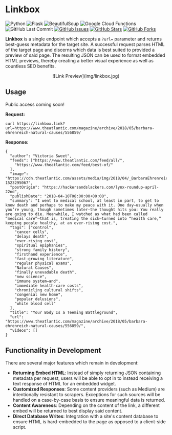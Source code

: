 # Linkbox

![Python](https://img.shields.io/badge/Python-3.7.1-blue.svg?logo=python&longCache=true&logoColor=white&colorB=23a8e2&style=flat-square&colorA=36363e)
![Flask](https://img.shields.io/badge/flask-1.0.2-blue.svg?longCache=true&logo=python&style=flat-square&logoColor=white&colorB=23a8e2&colorA=36363e)
![BeautifulSoup](https://img.shields.io/badge/beautifulsoup4-4.6.3-blue.svg?longCache=true&logo=python&longCache=true&style=flat-square&logoColor=white&colorB=23a8e2&colorA=36363e)
![Google Cloud Functions](https://img.shields.io/badge/Google--Cloud--Functions-v93-blue.svg?longCache=true&logo=google&longCache=true&style=flat-square&logoColor=white&colorB=23a8e2&colorA=36363e)
![GitHub Last Commit](https://img.shields.io/github/last-commit/google/skia.svg?style=flat-square&colorA=36363e)
[![GitHub Issues](https://img.shields.io/github/issues/toddbirchard/linkbox.svg?style=flat-square&colorA=36363e)](https://github.com/toddbirchard/linkbox/issues)
[![GitHub Stars](https://img.shields.io/github/stars/toddbirchard/linkbox.svg?style=flat-square&colorB=e3bb18&colorA=36363e)](https://github.com/toddbirchard/linkbox/stargazers)
[![GitHub Forks](https://img.shields.io/github/forks/toddbirchard/linkbox.svg?style=flat-square&colorA=36363e)](https://github.com/toddbirchard/Link-Preview-API/network)

**Linkbox** is a single endpoint which accepts a `?url=` parameter and returns best-guess metadata for the target site. A successful request parses HTML of the target page and discerns which data is best suited to provided a preview of said page. The resulting JSON can be used to format embedded HTML previews, thereby creating a better visual experience as well as countless SEO benefits.

<center>
![Link Preview](img/linkbox.jpg)
</center>

## Usage

Public access coming soon!

**Request:**

```
curl https://linkbox.link?url=https://www.theatlantic.com/magazine/archive/2018/05/barbara-ehrenreich-natural-causes/556859/
```

**Response:**
```
{
  "author": "Victoria Sweet",
  "feeds": ["https://www.theatlantic.com/feed/all/",
    "https://www.theatlantic.com/feed/best-of/"
  ],
  "image": "https://cdn.theatlantic.com/assets/media/img/2018/04/_BarbaraEhrenreich_FINAL_RVB/facebook.png?1523295067",
  "postOrigin": "https://hackersandslackers.com/lynx-roundup-april-22nd",
  "publishDate": "2018-04-10T08:00:00+00:00",
  "summary": "I went to medical school, at least in part, to get to know death and perhaps to make my peace with it. One day—usually when you’re young, though sometimes later—the thought hits you: You really are going to die. Meanwhile, I watched as what had been called “medical care”—that is, treating the sick—turned into “health care,” keeping people healthy, at an ever-rising cost.",
  "tags": ["control",
    "cancer cells",
    "delays death",
    "ever-rising cost",
    "spiritual epiphanies",
    "strong family history",
    "firsthand experience",
    "fast-growing literature",
    "regular physical exams",
    "Natural Causes",
    "finally unevadable death",
    "new science",
    "immune system—and",
    "immediate health-care costs",
    "chronicling cultural shifts",
    "congenial new home",
    "popular delusions",
    "white blood cell"
  ],
  "title": "Your Body Is a Teeming Battleground",
  "url": "https://www.theatlantic.com/magazine/archive/2018/05/barbara-ehrenreich-natural-causes/556859/",
  "videos": []
}
```

## Functionality in Development

There are several major features which remain in development:

* **Returning Embed HTML**: Instead of simply returning JSON containing metadata per request, users will be able to opt in to instead receiving a text response of HTML for an embedded widget.
* **Customized Responses**: Some content providers (such as Medium) are intentionally resistant to scrapers. Exceptions for such sources will be handled on a case-by-case basis to ensure meaningful data is returned.
* **Content Awareness**: Depending on the content of the link, a different embed will be returned to best display said content.
* **Direct Database Writes**: Integration with a site's content database to ensure HTML is hard-embedded to the page as opposed to a client-side script.
